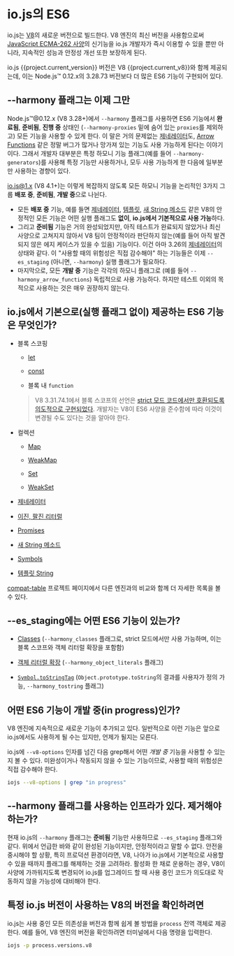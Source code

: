 # io.js의 ES6

io.js는 [V8](https://code.google.com/p/v8/)의 새로운 버전으로 빌드한다. V8 엔진의 최신 버전을 사용함으로써 [JavaScript ECMA-262 사양](http://www.ecma-international.org/publications/standards/Ecma-262.htm)의 신기능을 io.js 개발자가 즉시 이용할 수 있을 뿐만 아니라, 지속적인 성능과 안정성 개선 또한 보장하게 된다.

io.js {{project.current_version}} 버전은 V8 {{project.current_v8}}와 함께 제공되는데, 이는 Node.js™ 0.12.x의 3.28.73 버전보다 더 많은 ES6 기능이 구현되어 있다.

## --harmony 플래그는 이제 그만

Node.js™@0.12.x (V8 3.28+)에서 `--harmony` 플래그를 사용하면 ES6 기능에서 **완료됨**, **준비됨**, **진행 중** 상태인 (`--harmony-proxies` 밑에 숨어 있는 `proxies`를 제외하고) 모든 기능을 사용할 수 있게 한다. 이 말은 거의 문제없는 [제네레이터](https://developer.mozilla.org/docs/Web/JavaScript/Reference/Statements/function*)도, [Arrow Functions](https://developer.mozilla.org/en-US/docs/Web/JavaScript/Reference/Functions/Arrow_functions) 같은 정말 버그가 많거나 망가져 있는 기능도 사용 가능하게 된다는 이야기이다. 그래서 개발자 대부분은 특정 하모니 기능 플래그(예를 들어 `--harmony-generators`)를 사용해 특정 기능만 사용하거나, 모두 사용 가능하게 한 다음에 일부분만 사용하는 경향이 있다.

io.js@1.x (V8 4.1+)는 이렇게 복잡하지 않도록 모든 하모니 기능을 논리적인 3가지 그룹 **배포 중**, **준비됨**, **개발 중**으로 나뉜다.

*   모든 **배포 중** 기능, 예를 들면 [제네레이터](https://developer.mozilla.org/en-US/docs/Web/JavaScript/Reference/Statements/function*), [템플릿](https://developer.mozilla.org/en-US/docs/Web/JavaScript/Reference/template_strings), [새 String 메소드](https://developer.mozilla.org/en-US/docs/Web/JavaScript/New_in_JavaScript/ECMAScript_6_support_in_Mozilla#Additions_to_the_String_object) 같은 V8의 안정적인 모든 기능은 어떤 실행 플래그도 **없이**, **io.js에서 기본적으로 사용 가능**하다.
*   그리고 **준비됨** 기능은 거의 완성되었지만, 아직 테스트가 완료되지 않았거나 최신 사양으로 고쳐지지 않아서 V8 팀이 안정적이라 판단하지 않는(예를 들어 아직 발견되지 않은 에지 케이스가 있을 수 있음) 기능이다. 이건 아마 3.26의 [제네레이터](https://developer.mozilla.org/en-US/docs/Web/JavaScript/Reference/Statements/function*)의 상태와 같다. 이 "사용할 때의 위험성은 직접 감수해야" 하는 기능들은 이제 `--es_staging` (아니면, `--harmony`) 실행 플래그가 필요하다.
*   마지막으로, 모든 **개발 중** 기능은 각각의 하모니 플래그로 (예를 들어 `--harmony_arrow_functions`) 독립적으로 사용 가능하다. 하지만 테스트 이외의 목적으로 사용하는 것은 매우 권장하지 않는다.

## io.js에서 기본으로(실행 플래그 없이) 제공하는 ES6 기능은 무엇인가?

*   블록 스코핑

    *   [let](https://developer.mozilla.org/en-US/docs/Web/JavaScript/Reference/Statements/let)

    *   [const](https://developer.mozilla.org/en-US/docs/Web/JavaScript/Reference/Statements/const)

    *   블록 내 `function`

    > V8 3.31.74.1에서 블록 스코프의 선언은 [strict 모드 코드에서만 호환되도록 의도적으로 구현되었다](https://groups.google.com/forum/#!topic/v8-users/3UXNCkAU8Es). 개발자는 V8이 ES6 사양을 준수함에 따라 이것이 변경될 수도 있다는 것을 알아야 한다.

*   컬렉션

    *   [Map](https://developer.mozilla.org/en-US/docs/Web/JavaScript/Reference/Global_Objects/Map)

    *   [WeakMap](https://developer.mozilla.org/en-US/docs/Web/JavaScript/Reference/Global_Objects/WeakMap)

    *   [Set](https://developer.mozilla.org/en-US/docs/Web/JavaScript/Reference/Global_Objects/Set)

    *   [WeakSet](https://developer.mozilla.org/en-US/docs/Web/JavaScript/Reference/Global_Objects/WeakSet)

*   [제네레이터](https://developer.mozilla.org/en-US/docs/Web/JavaScript/Reference/Statements/function*)

*   [이진, 팔진 리터럴](https://developer.mozilla.org/en-US/docs/Web/JavaScript/Reference/Lexical_grammar#Numeric_literals)

*   [Promises](https://developer.mozilla.org/en-US/docs/Web/JavaScript/Reference/Global_Objects/Promise)

*   [새 String 메소드](https://developer.mozilla.org/en-US/docs/Web/JavaScript/New_in_JavaScript/ECMAScript_6_support_in_Mozilla#Additions_to_the_String_object)

*   [Symbols](https://developer.mozilla.org/en-US/docs/Web/JavaScript/Reference/Global_Objects/Symbol)

*   [템플릿 String](https://developer.mozilla.org/en-US/docs/Web/JavaScript/Reference/template_strings)

[compat-table](https://kangax.github.io/compat-table/es6/) 프로젝트 페이지에서 다른 엔진과의 비교와 함께 더 자세한 목록을 볼 수 있다.

## --es_staging에는 어떤 ES6 기능이 있는가?

*   [Classes](https://github.com/lukehoban/es6features#classes) (`--harmony_classes` 플래그로, strict 모드에서만 사용 가능하며, 이는 블록 스코프와 객체 리터럴 확장을 포함함)

*   [객체 리터럴 확장](https://github.com/lukehoban/es6features#enhanced-object-literals) (`--harmony_object_literals` 플래그)

*   [`Symbol.toStringTag`](https://developer.mozilla.org/en-US/docs/Web/JavaScript/Reference/Global_Objects/Symbol) (`Object.prototype.toString`의 결과를 사용자가 정의 가능, `--harmony_tostring` 플래그)

## 어떤 ES6 기능이 개발 중(in progress)인가?

V8 엔진에 지속적으로 새로운 기능이 추가되고 있다. 일반적으로 이런 기능은 앞으로 io.js에서도 사용하게 될 수는 있지만, 언제가 될지는 모른다.

io.js에 `--v8-options` 인자를 넘긴 다음 grep해서 어떤 *개발 중* 기능을 사용할 수 있는지 볼 수 있다. 미완성이거나 작동되지 않을 수 있는 기능이므로, 사용할 때의 위험성은 직접 감수해야 한다.

```sh
iojs --v8-options | grep "in progress"
```

## --harmony 플래그를 사용하는 인프라가 있다. 제거해야 하는가?

현재 io.js의 `--harmony` 플래그는 **준비됨** 기능만 사용하므로 `--es_staging` 플래그와 같다. 위에서 언급한 바와 같이 완성된 기능이지만, 안정적이라고 말할 수 없다. 안전을 중시해야 할 상황, 특히 프로덕션 환경이라면, V8, 나아가 io.js에서 기본적으로 사용할 수 있을 때까지 플래그를 해제하는 것을 고려하라. 활성화 한 채로 운용하는 경우, V8이 사양에 가까워지도록 변경되어 io.js를 업그레이드 할 때 사용 중인 코드가 의도대로 작동하지 않을 가능성에 대비해야 한다.

## 특정 io.js 버전이 사용하는 V8의 버전을 확인하려면

io.js는 사용 중인 모든 의존성을 버전과 함께 쉽게 볼 방법을 `process` 전역 객체로 제공한다. 예를 들어, V8 엔진의 버전을 확인하려면 터미널에서 다음 명령을 입력한다.

```sh
iojs -p process.versions.v8
```
